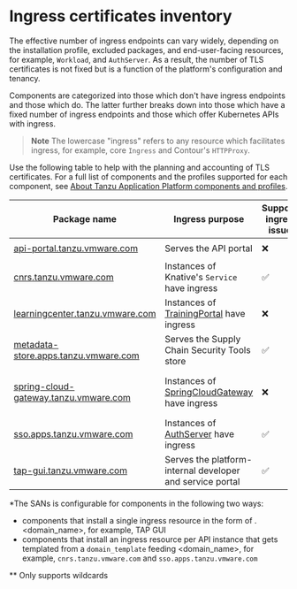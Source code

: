 # Ingress certificates inventory

The effective number of ingress endpoints can vary widely, depending on the
installation profile, excluded packages, and end-user-facing resources, for example,
`Workload`, and `AuthServer`. As a result, the number of TLS certificates is not
fixed but is a function of the platform's configuration and tenancy.

Components are categorized into those which don't have ingress
endpoints and those which do. The latter further breaks down into those which
have a fixed number of ingress endpoints and those which offer Kubernetes APIs
with ingress.

>**Note** The lowercase "ingress" refers to any resource which facilitates
>ingress, for example, core `Ingress` and Contour's `HTTPProxy`.

Use the following table to help with the planning and accounting of TLS certificates. For a full list of
components and the profiles supported for each component, see
[About Tanzu Application Platform components and profiles](../../../about-package-profiles.hbs.md#profiles-and-packages).

Package name | Ingress purpose | Supports ingress issuer | Supports wildcards | # of ingress | SANs*|
---|---|---|---|---|---|
[api-portal.tanzu.vmware.com](../../../api-portal/about.hbs.md) | Serves the API portal | ❌ | ❌ | `1` | `api-portal.<ingress-domain>` |
[cnrs.tanzu.vmware.com](../../../cloud-native-runtimes/about.hbs.md) | Instances of Knative's `Service` have ingress | ✅ | ✅ | `# of Services` | SANs depend on the component's `domain_template` |
[learningcenter.tanzu.vmware.com](../../../learning-center/install-learning-center.hbs.md) | Instances of [TrainingPortal](../../../learning-center/runtime-environment/training-portal.hbs.md) have ingress | ❌| ✅** | `# of TrainingPortal` | `<training-portal>.learningcenter.<ingress-domain>` |
[metadata-store.apps.tanzu.vmware.com](../../../scst-store/tls-configuration.hbs.md) | Serves the Supply Chain Security Tools store | ✅ | ✅ | `1` | `metadata-store.<ingress-domain>`  |
[spring-cloud-gateway.tanzu.vmware.com](../../../spring-cloud-gateway/about.hbs.md) |Instances of [SpringCloudGateway](../../../spring-cloud-gateway/about.hbs.md) have ingress | ❌ | ✅ | `# of SpringCloudGateway` | See [Using an Ingress Resource](https://docs.vmware.com/en/VMware-Spring-Cloud-Gateway-for-Kubernetes/2.0/scg-k8s/GUID-guides-external-access.html) in the Spring Cloud Gateway documentation|
[sso.apps.tanzu.vmware.com](../../../app-sso/service-operators/issuer-uri-and-tls.hbs.md) |Instances of [AuthServer](../../../app-sso/service-operators/index.hbs.md) have ingress | ✅ | ✅ | `# of AuthServer` | Depend on the component's `domain_template` |
[tap-gui.tanzu.vmware.com](../../../tap-gui/tls/overview.hbs.md) | Serves the platform-internal developer and service portal | ✅ | ✅ | `1` | `tap-gui.<ingress-domain>` |

*The SANs is configurable for components in the following two ways:

- components that install a single ingress resource in the form of <component>.<domain_name>, for example, TAP GUI
- components that install an ingress resource per API instance that gets templated from a `domain_template` feeding <domain_name>, for example, `cnrs.tanzu.vmware.com` and `sso.apps.tanzu.vmware.com`

** Only supports wildcards
